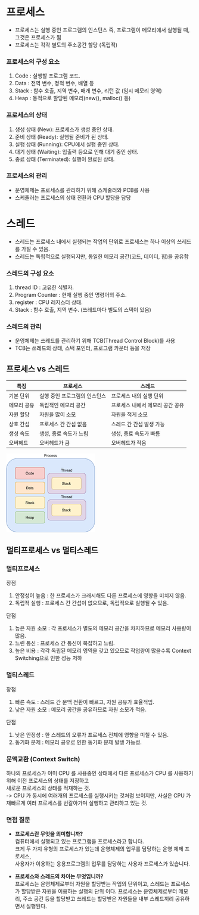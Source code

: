 # 프로세스
- 프로세스는 실행 중인 프로그램의 인스턴스 즉, 프로그램이 메모리에서 실행될 때, 그것은 프로세스가 됨
- 프로세스는 각각 별도의 주소공간 할당 (독립적)

### 프로세스의 구성 요소
1. Code : 실행할 프로그램 코드.
2. Data : 전역 변수, 정적 변수, 배열 등
3. Stack : 함수 호출, 지역 변수, 매개 변수, 리턴 값 (임시 메모리 영역)
4. Heap : 동적으로 할당된 메모리(new(), malloc() 등)

### 프로세스의 상태
1. 생성 상태 (New): 프로세스가 생성 중인 상태.
2. 준비 상태 (Ready): 실행될 준비가 된 상태.
3. 실행 상태 (Running): CPU에서 실행 중인 상태.
4. 대기 상태 (Waiting): 입출력 등으로 인해 대기 중인 상태.
5. 종료 상태 (Terminated): 실행이 완료된 상태.

### 프로세스의 관리
- 운영체제는 프로세스를 관리하기 위해 스케줄러와 PCB를 사용
- 스케줄러는 프로세스의 상태 전환과 CPU 할당을 담당

# 스레드
- 스레드는 프로세스 내에서 실행되는 작업의 단위로 프로세스는 하나 이상의 쓰레드를 가질 수 있음.
- 스레드는 독립적으로 실행되지만, 동일한 메모리 공간(코드, 데이터, 힙)을 공유함

### 스레드의 구성 요소
1. thread ID : 고유한 식별자.
2. Program Counter : 현재 실행 중인 명령어의 주소.
3. register : CPU 레지스터 상태.
4. Stack : 함수 호출, 지역 변수. (쓰레드마다 별도의 스택이 있음)

### 스레드의 관리
- 운영체제는 쓰레드를 관리하기 위해 TCB(Thread Control Block)를 사용
- TCB는 쓰레드의 상태, 스택 포인터, 프로그램 카운터 등을 저장

## 프로세스 vs 스레드
|특징|프로세스| 스레드                |
|----------------|-----------------------------------|--------------------|
|기본 단위|실행 중인 프로그램의 인스턴스| 프로세스 내의 실행 단위      |
|메모리 공유|독립적인 메모리 공간| 프로세스 내에서 메모리 공간 공유 |
|자원 할당|자원을 많이 소모| 자원을 적게 소모          |
|상호 간섭|프로세스 간 간섭 없음| 스레드 간 간섭 발생 가능     |
|생성 속도|생성, 종료 속도가 느림| 생성, 종료 속도가 빠름      |
|오버헤드|오버헤드가 큼| 오버헤드가 적음           |

![img.png](img.png)

## 멀티프로세스 vs 멀티스레드
### 멀티프로세스
장점
1. 안정성이 높음 : 한 프로세스가 크래시해도 다른 프로세스에 영향을 미치지 않음. 
2. 독립적 실행 : 프로세스 간 간섭이 없으므로, 독립적으로 실행될 수 있음.

단점 
1. 높은 자원 소모 : 각 프로세스가 별도의 메모리 공간을 차지하므로 메모리 사용량이 많음.
2. 느린 통신 : 프로세스 간 통신이 복잡하고 느림.
3. 높은 비용 : 각각 독립된 메모리 영역을 갖고 있으므로 작업량이 많을수록 Context Switching으로 인한 성능 저하

### 멀티스레드
장점  <br>
1. 빠른 속도 : 스레드 간 문맥 전환이 빠르고, 자원 공유가 효율적임.
2. 낮은 자원 소모 : 메모리 공간을 공유하므로 자원 소모가 적음.  

단점
1. 낮은 안정성 : 한 스레드의 오류가 프로세스 전체에 영향을 미칠 수 있음.
2. 동기화 문제 : 메모리 공유로 인한 동기화 문제 발생 가능성.

### 문맥교환 (Context Switch)
하나의 프로세스가 이미 CPU 를 사용중인 상태에서 다른 프로세스가 CPU 를 사용하기 위해 이전 프로세스의 상태를 저장하고   <br>
새로운 프로세스의 상태를 적재하는 것.  <br>
-> CPU 가 동시에 여러개의 프로세스를 실행시키는 것처럼 보이지만, 사실은 CPU 가 재빠르게 여러 프로세스를 번갈아가며 실행하고 관리하고 있는 것.

### 면접 질문
- **프로세스란 무엇을 의미합니까?** <br>
컴퓨터에서 실행되고 있는 프로그램을 프로세스라고 합니다.  <br>
크게 두 가지 유형의 프로세스가 있는데 운영체제의 업무를 담당하는 운영 체제 프로세스,  <br>
사용자가 이용하는 응용프로그램의 업무를 담당하는 사용자 프로세스가 있습니다.

- **프로세스와 스레드의 차이는 무엇입니까?** <br>
프로세스는 운영체제로부터 자원을 할당받는 작업의 단위이고, 스레드는 프로세스가 할당받은 자원을 이용하는 실행의 단위 이다. 프로세스는 운영체제로부터 메모리, 주소 공간 등을 할당받고 쓰레드는 할당받은 자원들을 내부 스레드끼리 공유하면서 실행된다. 
